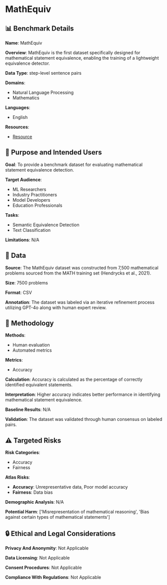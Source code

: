 # MathEquiv

## 📊 Benchmark Details

**Name**: MathEquiv

**Overview**: MathEquiv is the first dataset specifically designed for mathematical statement equivalence, enabling the training of a lightweight equivalence detector.

**Data Type**: step-level sentence pairs

**Domains**:
- Natural Language Processing
- Mathematics

**Languages**:
- English

**Resources**:
- [Resource](https://huggingface.co/datasets/Jiawei1222/MathEquiv)

## 🎯 Purpose and Intended Users

**Goal**: To provide a benchmark dataset for evaluating mathematical statement equivalence detection.

**Target Audience**:
- ML Researchers
- Industry Practitioners
- Model Developers
- Education Professionals

**Tasks**:
- Semantic Equivalence Detection
- Text Classification

**Limitations**: N/A

## 💾 Data

**Source**: The MathEquiv dataset was constructed from 7,500 mathematical problems sourced from the MATH training set (Hendrycks et al., 2021).

**Size**: 7500 problems

**Format**: CSV

**Annotation**: The dataset was labeled via an iterative refinement process utilizing GPT-4o along with human expert review.

## 🔬 Methodology

**Methods**:
- Human evaluation
- Automated metrics

**Metrics**:
- Accuracy

**Calculation**: Accuracy is calculated as the percentage of correctly identified equivalent statements.

**Interpretation**: Higher accuracy indicates better performance in identifying mathematical statement equivalence.

**Baseline Results**: N/A

**Validation**: The dataset was validated through human consensus on labeled pairs.

## ⚠️ Targeted Risks

**Risk Categories**:
- Accuracy
- Fairness

**Atlas Risks**:
- **Accuracy**: Unrepresentative data, Poor model accuracy
- **Fairness**: Data bias

**Demographic Analysis**: N/A

**Potential Harm**: ['Misrepresentation of mathematical reasoning', 'Bias against certain types of mathematical statements']

## 🔒 Ethical and Legal Considerations

**Privacy And Anonymity**: Not Applicable

**Data Licensing**: Not Applicable

**Consent Procedures**: Not Applicable

**Compliance With Regulations**: Not Applicable
